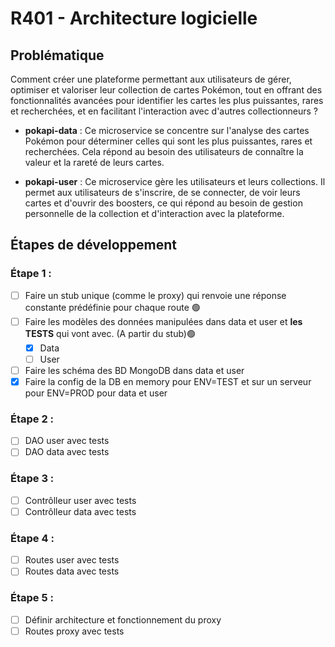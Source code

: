 # R401 - Architecture logicielle

## Problématique

Comment créer une plateforme permettant aux utilisateurs de gérer, optimiser et valoriser leur collection de cartes Pokémon, tout en offrant des fonctionnalités avancées pour identifier les cartes les plus puissantes, rares et recherchées, et en facilitant l'interaction avec d'autres collectionneurs ?

* **pokapi-data** : Ce microservice se concentre sur l'analyse des cartes Pokémon pour déterminer celles qui sont les plus puissantes, rares et recherchées. Cela répond au besoin des utilisateurs de connaître la valeur et la rareté de leurs cartes.

* **pokapi-user** : Ce microservice gère les utilisateurs et leurs collections. Il permet aux utilisateurs de s'inscrire, de se connecter, de voir leurs cartes et d'ouvrir des boosters, ce qui répond au besoin de gestion personnelle de la collection et d'interaction avec la plateforme.

## Étapes de développement

### Étape 1 :

- [ ] Faire un stub unique (comme le proxy) qui renvoie une réponse constante prédéfinie pour chaque route 🟢
- [ ] Faire les modèles des données manipulées dans data et user et **les TESTS** qui vont avec. (A partir du stub)🟢	
	- [x] Data
	- [ ] User 
- [ ] Faire les schéma des BD MongoDB dans data et user
- [x] Faire la config de la DB en memory pour ENV=TEST et sur un serveur pour ENV=PROD pour data et user

### Étape 2 : 

- [ ] DAO user avec tests 
- [ ] DAO data avec tests 

### Étape 3 : 

- [ ] Contrôlleur user avec tests 
- [ ] Contrôlleur data avec tests 

### Étape 4 : 

- [ ] Routes user avec tests 
- [ ] Routes data avec tests 

### Étape 5 : 

- [ ] Définir architecture et fonctionnement du proxy
- [ ] Routes proxy avec tests
